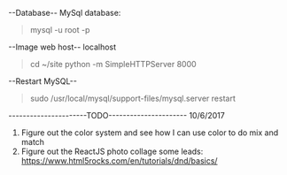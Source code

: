 --Database--
MySql database:
>mysql -u root -p

--Image web host--
localhost
>cd ~/site
>python -m SimpleHTTPServer 8000

--Restart MySQL--
>sudo /usr/local/mysql/support-files/mysql.server restart


----------------------TODO----------------------
10/6/2017
1. Figure out the color system and see how I can use color to do mix and match
2. Figure out the ReactJS photo collage 
	some leads: https://www.html5rocks.com/en/tutorials/dnd/basics/
